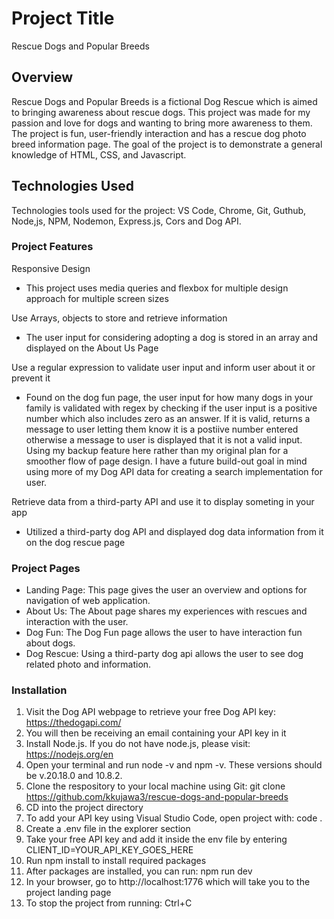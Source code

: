 # Project Title
Rescue Dogs and Popular Breeds

## Overview
Rescue Dogs and Popular Breeds is a fictional Dog Rescue which is aimed to bringing awareness about rescue dogs. 
This project was made for my passion and love for dogs and wanting to bring more awareness to them.
The project is fun, user-friendly interaction and has a rescue dog photo breed information page.
The goal of the project is to demonstrate a general knowledge of HTML, CSS, and Javascript.

## Technologies Used
Technologies tools used for the project: VS Code, Chrome, Git, Guthub, Node,js, NPM, Nodemon, 
Express.js, Cors and Dog API. 

### Project Features
Responsive Design
* This project uses media queries and flexbox for multiple design approach for multiple screen sizes

Use Arrays, objects to store and retrieve information
* The user input for considering adopting a dog is stored in an array and displayed on the About Us Page

Use a regular expression to validate user input and inform user about it or prevent it
* Found on the dog fun page, the user input for how many dogs in your family is validated with regex by checking if 
the user input is a positive number which also includes zero as an answer. If it is valid, returns a message to 
user letting them know it is a postiive number entered otherwise a message to user is displayed that it is not a valid input.
Using my backup feature here rather than my original plan for a smoother flow of page design. I have a future build-out
goal in mind using more of my Dog API data for creating a search implementation for user.

Retrieve data from a third-party API and use it to display someting in your app
* Utilized a third-party dog API and displayed dog data information from it on the dog rescue page

### Project Pages
* Landing Page: This page gives the user an overview and options for navigation of web application.
* About Us: The About page shares my experiences with rescues and interaction with the user.
* Dog Fun: The Dog Fun page allows the user to have interaction fun about dogs.
* Dog Rescue: Using a third-party dog api allows the user to see dog related photo and information.

### Installation
1. Visit the Dog API webpage to retrieve your free Dog API key: https://thedogapi.com/
2. You will then be receiving an email containing your API key in it
3. Install Node.js. If you do not have node.js, please visit: https://nodejs.org/en
4. Open your terminal and run node -v and npm -v. These versions should be v.20.18.0 and 10.8.2.
5. Clone the respository to your local machine using Git: git clone https://github.com/kkujawa3/rescue-dogs-and-popular-breeds
6. CD into the project directory
7. To add your API key using Visual Studio Code, open project with: code . 
8. Create a .env file in the explorer section
9. Take your free API key and add it inside the env file by entering CLIENT_ID=YOUR_API_KEY_GOES_HERE
10. Run npm install to install required packages
11. After packages are installed, you can run: npm run dev
12. In your browser, go to http://localhost:1776 which will take you to the project landing page
13. To stop the project from running: Ctrl+C



